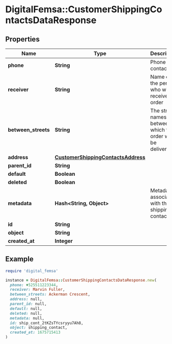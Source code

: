 # DigitalFemsa::CustomerShippingContactsDataResponse

## Properties

| Name | Type | Description | Notes |
| ---- | ---- | ----------- | ----- |
| **phone** | **String** | Phone contact | [optional] |
| **receiver** | **String** | Name of the person who will receive the order | [optional] |
| **between_streets** | **String** | The street names between which the order will be delivered. | [optional] |
| **address** | [**CustomerShippingContactsAddress**](CustomerShippingContactsAddress.md) |  |  |
| **parent_id** | **String** |  | [optional] |
| **default** | **Boolean** |  | [optional] |
| **deleted** | **Boolean** |  | [optional] |
| **metadata** | **Hash&lt;String, Object&gt;** | Metadata associated with the shipping contact | [optional] |
| **id** | **String** |  |  |
| **object** | **String** |  |  |
| **created_at** | **Integer** |  |  |

## Example

```ruby
require 'digital_femsa'

instance = DigitalFemsa::CustomerShippingContactsDataResponse.new(
  phone: +525511223344,
  receiver: Marvin Fuller,
  between_streets: Ackerman Crescent,
  address: null,
  parent_id: null,
  default: null,
  deleted: null,
  metadata: null,
  id: ship_cont_2tKZsTYcsryyu7Ah8,
  object: shipping_contact,
  created_at: 1675715413
)
```

